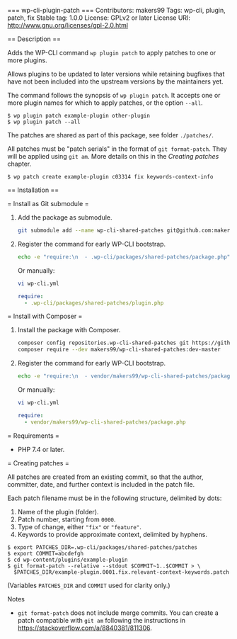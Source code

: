 === wp-cli-plugin-patch ===
Contributors: makers99
Tags: wp-cli, plugin, patch, fix
Stable tag: 1.0.0
License: GPLv2 or later
License URI: http://www.gnu.org/licenses/gpl-2.0.html

== Description ==

Adds the WP-CLI command `wp plugin patch` to apply patches to one or more
plugins.

Allows plugins to be updated to later versions while retaining bugfixes that
have not been included into the upstream versions by the maintainers yet.

The command follows the synopsis of `wp plugin patch`. It accepts one or more
plugin names for which to apply patches, or the option `--all`.

```console
$ wp plugin patch example-plugin other-plugin
$ wp plugin patch --all
```

The patches are shared as part of this package, see folder `./patches/`.

All patches must be "patch serials" in the format of `git format-patch`. They will be applied using `git am`. More details on this in the _Creating patches_ chapter.

```console
$ wp patch create example-plugin c03314 fix keywords-context-info
```


== Installation ==

= Install as Git submodule =

1. Add the package as submodule.
    ```sh
    git submodule add --name wp-cli-shared-patches git@github.com:makers99/wp-cli-shared-patches.git .wp-cli/packages/shared-patches
    ```

2. Register the command for early WP-CLI bootstrap.
    ```sh
    echo -e "require:\n  - .wp-cli/packages/shared-patches/package.php" >> wp-cli.yml
    ```
    Or manually:
    ```sh
    vi wp-cli.yml
    ```
    ```yaml
    require:
      - .wp-cli/packages/shared-patches/plugin.php
    ```

= Install with Composer =

1. Install the package with Composer.
    ```sh
    composer config repositories.wp-cli-shared-patches git https://github.com/makers99/wp-cli-shared-patches.git
    composer require --dev makers99/wp-cli-shared-patches:dev-master
    ```

2. Register the command for early WP-CLI bootstrap.
    ```sh
    echo -e "require:\n  - vendor/makers99/wp-cli-shared-patches/package.php" >> wp-cli.yml
    ```
    Or manually:
    ```sh
    vi wp-cli.yml
    ```
    ```yaml
    require:
      - vendor/makers99/wp-cli-shared-patches/package.php
    ```


= Requirements =

* PHP 7.4 or later.


= Creating patches =

All patches are created from an existing commit, so that the author, committer,
date, and further context is included in the patch file.

Each patch filename must be in the following structure, delimited by dots:

1. Name of the plugin (folder).
2. Patch number, starting from `0000`.
3. Type of change, either `"fix"` or `"feature"`.
4. Keywords to provide approximate context, delimited by hyphens.


```console
$ export PATCHES_DIR=.wp-cli/packages/shared-patches/patches
$ export COMMIT=abcdefgh
$ cd wp-content/plugins/example-plugin
$ git format-patch --relative --stdout $COMMIT~1..$COMMIT > \
  $PATCHES_DIR/example-plugin.0001.fix.relevant-context-keywords.patch
```
(Variables `PATCHES_DIR` and `COMMIT` used for clarity only.)

Notes

- `git format-patch` does not include merge commits. You can create a patch compatible with `git am` following the instructions in https://stackoverflow.com/a/8840381/811306.
